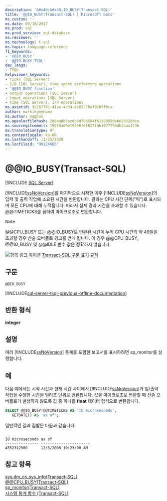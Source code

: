 ```yaml
---
description: '&#x40;&#x40;IO_BUSY(Transact-SQL)'
title: '@@IO_BUSY(Transact-SQL) | Microsoft Docs'
ms.custom: ''
ms.date: 09/18/2017
ms.prod: sql
ms.prod_service: sql-database
ms.reviewer: ''
ms.technology: t-sql
ms.topic: language-reference
f1_keywords:
- '@@IO_BUSY'
- '@@IO_BUSY_TSQL'
dev_langs:
- TSQL
helpviewer_keywords:
- ticks [SQL Server]
- I/O [SQL Server], time spent performing operations
- '@@IO_BUSY function'
- output operations [SQL Server]
- input operations [SQL Server]
- time [SQL Server], I/O operations
ms.assetid: 3c26770c-41ae-4e34-8c82-7bef920ffbca
author: markingmyname
ms.author: maghan
ms.openlocfilehash: 2b6aa8b3ccdc0dfb6584f6138059de6686326dca
ms.sourcegitcommit: 192f6a99e19e66f0f817fdb1977f564b2aaa133b
ms.translationtype: HT
ms.contentlocale: ko-KR
ms.lasthandoff: 11/25/2020
ms.locfileid: "96124665"
---
```

# <a name="x40x40io_busy-transact-sql"></a>&#x40;&#x40;IO_BUSY(Transact-SQL)
[!INCLUDE [SQL Server](../../includes/applies-to-version/sqlserver.md)]

  [!INCLUDE[ssNoVersion](../../includes/ssnoversion-md.md)]를 마지막으로 시작한 이후 [!INCLUDE[ssNoVersion](../../includes/ssnoversion-md.md)]의 입력 및 출력 작업에 소요된 시간을 반환합니다. 결과는 CPU 시간 단위("틱")로 표시되며 모든 CPU에 대해 누적됩니다. 따라서 실제 경과 시간을 초과할 수 있습니다. @@TIMETICKS를 곱하여 마이크로초로 변환합니다.  
  
> [!NOTE]  
>  @@CPU_BUSY 또는 @@IO_BUSY로 반환된 시간이 누적 CPU 시간의 약 49일을 초과할 경우 산술 오버플로 경고를 받게 됩니다. 이 경우 @@CPU_BUSY, @@IO_BUSY 및 @@IDLE 변수 값은 정확하지 않습니다.  
  
 ![항목 링크 아이콘](../../database-engine/configure-windows/media/topic-link.gif "항목 링크 아이콘") [Transact-SQL 구문 표기 규칙](../../t-sql/language-elements/transact-sql-syntax-conventions-transact-sql.md)  
  
## <a name="syntax"></a>구문  
  
```syntaxsql  
@@IO_BUSY  
```  

[!INCLUDE[sql-server-tsql-previous-offline-documentation](../../includes/sql-server-tsql-previous-offline-documentation.md)]

## <a name="return-types"></a>반환 형식
 **integer**  
  
## <a name="remarks"></a>설명  
 여러 [!INCLUDE[ssNoVersion](../../includes/ssnoversion-md.md)] 통계를 포함한 보고서를 표시하려면 sp_monitor를 실행합니다.  
  
## <a name="examples"></a>예  
 다음 예에서는 시작 시간과 현재 시간 사이에서 [!INCLUDE[ssNoVersion](../../includes/ssnoversion-md.md)]가 입/출력 작업을 수행한 시간을 밀리초 단위로 반환합니다. 값을 마이크로초로 변환할 때 산술 오버플로가 발생하지 않도록 값 중 하나를 **float** 데이터 형식으로 변환합니다.  
  
```sql  
SELECT @@IO_BUSY*@@TIMETICKS AS 'IO microseconds',   
   GETDATE() AS 'as of';  
```  
  
 일반적인 결과 집합은 다음과 같습니다.  
  
```  
  
IO microseconds as of                   
--------------- ----------------------  
4552312500      12/5/2006 10:23:00 AM   
```  
  
## <a name="see-also"></a>참고 항목  
 [sys.dm_os_sys_info&#40;Transact-SQL&#41;](../../relational-databases/system-dynamic-management-views/sys-dm-os-sys-info-transact-sql.md)   
 [@@CPU_BUSY&#40;Transact-SQL&#41;](../../t-sql/functions/cpu-busy-transact-sql.md)   
 [sp_monitor&#40;Transact-SQL&#41;](../../relational-databases/system-stored-procedures/sp-monitor-transact-sql.md)   
 [시스템 통계 함수 &#40;Transact-SQL&#41;](../../t-sql/functions/system-statistical-functions-transact-sql.md)  
  
  
